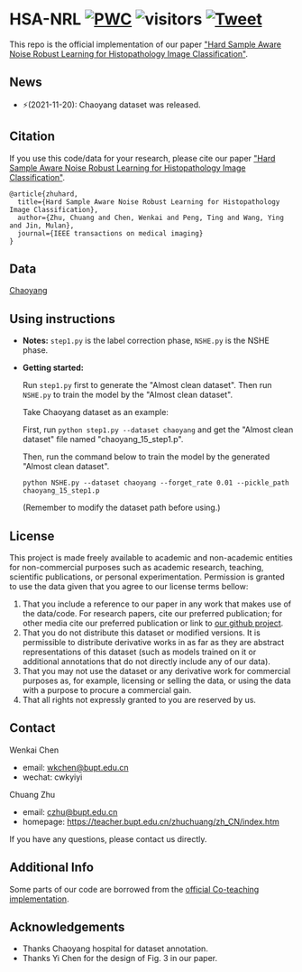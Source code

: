 # HSA-NRL [![PWC](https://img.shields.io/endpoint.svg?url=https://paperswithcode.com/badge/hard-sample-aware-noise-robust-learning-for/image-classification-on-chaoyang)](https://paperswithcode.com/sota/image-classification-on-chaoyang?p=hard-sample-aware-noise-robust-learning-for) ![visitors](https://visitor-badge.glitch.me/badge?page_id=bupt-ai-cz.HSA-NRL) [![Tweet](https://img.shields.io/twitter/url/http/shields.io.svg?style=social)](https://twitter.com/intent/tweet?text=Codes%20and%20Data%20for%20Our%20Paper:%20"Hard:%20Sample%20Aware%20Noise%20Robust-Learning%20for%20Histopathology%20Image%20Classification"%20&url=https://github.com/bupt-ai-cz/HSA-NRL)  
This repo is the official implementation of our paper ["Hard Sample Aware Noise Robust Learning for Histopathology Image Classification"](https://ieeexplore.ieee.org/document/9600806).

## News
- ⚡(2021-11-20): Chaoyang dataset was released. 

## Citation
If you use this code/data for your research, please cite our paper ["Hard Sample Aware Noise Robust Learning for Histopathology Image Classification"](https://ieeexplore.ieee.org/document/9600806).

```
@article{zhuhard,
  title={Hard Sample Aware Noise Robust Learning for Histopathology Image Classification},
  author={Zhu, Chuang and Chen, Wenkai and Peng, Ting and Wang, Ying and Jin, Mulan},
  journal={IEEE transactions on medical imaging}
}
```


## Data
[Chaoyang](https://bupt-ai-cz.github.io/HSA-NRL/)


## Using instructions
- **Notes:** `step1.py` is the label correction phase, `NSHE.py` is the NSHE phase. 

- **Getting started:**

    Run `step1.py` first to generate the "Almost clean dataset". Then run `NSHE.py` to train the model by the "Almost clean dataset".

    Take Chaoyang dataset as an example:

    First, run `python step1.py --dataset chaoyang` and get the "Almost clean dataset" file named "chaoyang_15_step1.p".

    Then, run the command below to train the model by the generated "Almost clean dataset".

    `python NSHE.py --dataset chaoyang --forget_rate 0.01 --pickle_path chaoyang_15_step1.p` 

    (Remember to modify the dataset path before using.)

## License

This project is made freely available to academic and non-academic entities for non-commercial purposes such as academic research, teaching, scientific publications, or personal experimentation. Permission is granted to use the data given that you agree to our license terms bellow:

1. That you include a reference to our paper in any work that makes use of the data/code. For research papers, cite our preferred publication; for other media cite our preferred publication or link to [our github project](https://github.com/bupt-ai-cz/HSA-NRL).
2. That you do not distribute this dataset or modified versions. It is permissible to distribute derivative works in as far as they are abstract representations of this dataset (such as models trained on it or additional annotations that do not directly include any of our data).
3. That you may not use the dataset or any derivative work for commercial purposes as, for example, licensing or selling the data, or using the data with a purpose to procure a commercial gain.
4. That all rights not expressly granted to you are reserved by us.




## Contact

Wenkai Chen
- email: wkchen@bupt.edu.cn
- wechat: cwkyiyi

Chuang Zhu
- email: czhu@bupt.edu.cn
- homepage: https://teacher.bupt.edu.cn/zhuchuang/zh_CN/index.htm

If you have any questions, please contact us directly.

## Additional Info

Some parts of our code are borrowed from the [official Co-teaching implementation](https://github.com/bhanML/Co-teaching).


## Acknowledgements

- Thanks Chaoyang hospital for dataset annotation.
- Thanks Yi Chen for the design of Fig. 3 in our paper.


